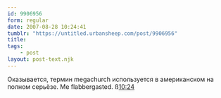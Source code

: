 ```yaml
---
id: 9906956
form: regular
date: 2007-08-28 10:24:41
tumblr: "https://untitled.urbansheep.com/post/9906956"
title:
tags:
    - post
layout: post-text.njk
---
```


<p>Оказывается, термин megachurch используется в американском на полном серьёзе. Me flabbergasted. ß<a href="http://twitter.com/urbansheep/statuses/231797312">10:24</a></p>

